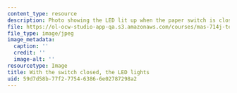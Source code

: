 ```yaml
---
content_type: resource
description: Photo showing the LED lit up when the paper switch is closed.
file: https://ol-ocw-studio-app-qa.s3.amazonaws.com/courses/mas-714j-technologies-for-creative-learning-fall-2009/59d7d58b77f2775463866e02787298a2_Image10.jpg
file_type: image/jpeg
image_metadata:
  caption: ''
  credit: ''
  image-alt: ''
resourcetype: Image
title: With the switch closed, the LED lights
uid: 59d7d58b-77f2-7754-6386-6e02787298a2
---
```

